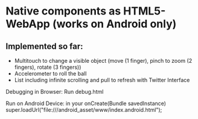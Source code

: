 Native components as HTML5-WebApp (works on Android only)
====================================
Implemented so far:
-------------------
*	Multitouch to change a visible object (move (1 finger), pinch to zoom (2 fingers), rotate (3 fingers))
*	Accelerometer to roll the ball 
*	List including infinite scrolling and pull to refresh with Twitter Interface

Debugging in Browser:
Run debug.html

Run on Android Device:
in your onCreate(Bundle savedInstance)
super.loadUrl("file:///android_asset/www/index.android.html");

